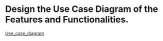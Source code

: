 # Design the Use Case Diagram of the Features and Functionalities.

[Use_case_diagram](https://drive.google.com/file/d/1t0gunq-9WfAhBg5tbQOlXZmy8hFkpkFg/view?usp=sharing)

